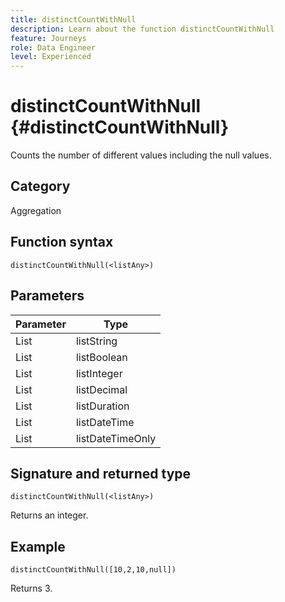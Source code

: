 ```yaml
---
title: distinctCountWithNull
description: Learn about the function distinctCountWithNull
feature: Journeys
role: Data Engineer
level: Experienced
---
```

# distinctCountWithNull {#distinctCountWithNull}

Counts the number of different values including the null values.

## Category

Aggregation

## Function syntax

`distinctCountWithNull(<listAny>)`

## Parameters

| Parameter | Type             |
|-----------|------------------|
| List      | listString       |
| List      | listBoolean      |
| List      | listInteger      |
| List      | listDecimal      |
| List      | listDuration     |
| List      | listDateTime     |
| List      | listDateTimeOnly |

## Signature and returned type

`distinctCountWithNull(<listAny>)`

Returns an integer.

## Example

`distinctCountWithNull([10,2,10,null])`

Returns 3.
